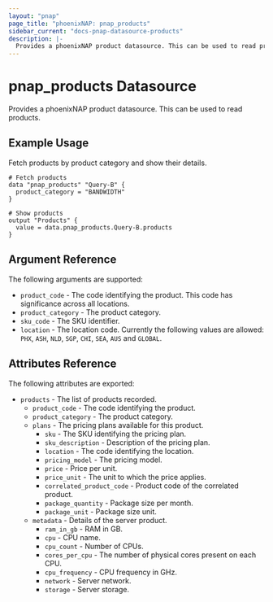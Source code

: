 ```yaml
---
layout: "pnap"
page_title: "phoenixNAP: pnap_products"
sidebar_current: "docs-pnap-datasource-products"
description: |-
  Provides a phoenixNAP product datasource. This can be used to read products.
---
```


# pnap_products Datasource

Provides a phoenixNAP product datasource. This can be used to read products.



## Example Usage

Fetch products by product category and show their details.

```hcl
# Fetch products
data "pnap_products" "Query-B" {
  product_category = "BANDWIDTH"
}

# Show products
output "Products" {
  value = data.pnap_products.Query-B.products
}
```

## Argument Reference

The following arguments are supported:

* `product_code` - The code identifying the product. This code has significance across all locations.
* `product_category` - The product category.
* `sku_code` - The SKU identifier.
* `location` - The location code. Currently the following values are allowed: `PHX`, `ASH`, `NLD`, `SGP`, `CHI`, `SEA`, `AUS` and `GLOBAL`.


## Attributes Reference

The following attributes are exported:

* `products` - The list of products recorded.
    * `product_code` - The code identifying the product.
    * `product_category` - The product category.
    * `plans` - The pricing plans available for this product.
        * `sku` - The SKU identifying the pricing plan.
        * `sku_description` - Description of the pricing plan.
        * `location` - The code identifying the location.
        * `pricing_model` - The pricing model.
        * `price` - Price per unit.
        * `price_unit` - The unit to which the price applies.
        * `correlated_product_code` - Product code of the correlated product.
        * `package_quantity` - Package size per month.
        * `package_unit` - Package size unit.
    * `metadata` - Details of the server product.
        * `ram_in_gb` - RAM in GB.
        * `cpu` - CPU name.
        * `cpu_count` - Number of CPUs.
        * `cores_per_cpu` - The number of physical cores present on each CPU.
        * `cpu_frequency` - CPU frequency in GHz.
        * `network` - Server network.
        * `storage` - Server storage.
